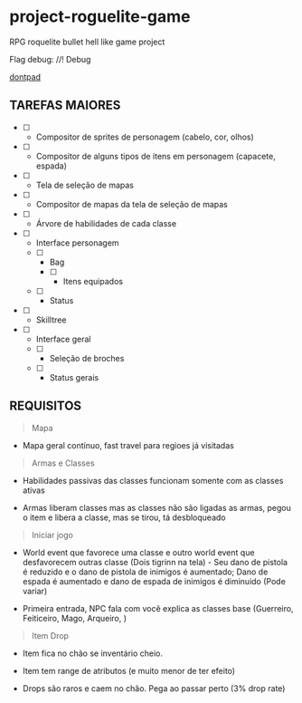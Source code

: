 # project-roguelite-game

RPG roquelite bullet hell like game project

Flag debug: //! Debug

[dontpad](https://dontpad.com/project-roguelite-game)

## TAREFAS MAIORES

* [ ] - Compositor de sprites de personagem (cabelo, cor, olhos)
* [ ] - Compositor de alguns tipos de itens em personagem (capacete, espada)
* [ ] - Tela de seleção de mapas
* [ ] - Compositor de mapas da tela de seleção de mapas
* [ ] - Árvore de habilidades de cada classe
* [ ] - Interface personagem
  * [ ] - Bag
    * [ ] - Itens equipados
  * [ ] - Status
* [ ] - Skilltree
* [ ] - Interface geral
  * [ ] - Seleção de broches
  * [ ] - Status gerais

## REQUISITOS

> Mapa

* Mapa geral contínuo, fast travel para regioes já visitadas


> Armas e Classes

* Habilidades passivas das classes funcionam somente com as classes ativas

* Armas liberam classes mas as classes não são ligadas as armas, pegou o item e libera a classe, mas se tirou, tá desbloqueado


> Iniciar jogo

* World event que favorece uma classe e outro world event que desfavorecem outras classe (Dois tigrinn na tela) - Seu dano de pistola é reduzido e o dano de pistola de inimigos é aumentado; Dano de espada é aumentado e dano de espada de inimigos é diminuido (Pode variar)

* Primeira entrada, NPC fala com você explica as classes base (Guerreiro, Feiticeiro, Mago, Arqueiro, )


> Item Drop

* Item fica no chão se inventário cheio.

* Item tem range de atributos (e muito menor de ter efeito)

* Drops são raros e caem no chão. Pega ao passar perto (3% drop rate)